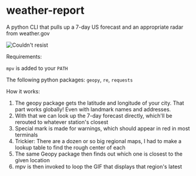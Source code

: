# weather-report
A python CLI that pulls up a 7-day US forecast and an appropriate radar from weather.gov

![Couldn't resist](https://static.wikia.nocookie.net/jjba/images/3/38/Weather_Report.png/revision/latest/scale-to-width-down/522?cb=20191202033913)

Requirements:

`mpv` is added to your `PATH`

The following python packages: `geopy`, `re`, `requests`

How it works: 
 1. The geopy package gets the latitude and longitude of your city. That part works globally! Even with landmark names and addresses.
 2. With that we can look up the 7-day forecast directly, which'll be rerouted to whatever station's closest
 3. Special mark is made for warnings, which should appear in red in most terminals
 4. Trickier: There are a dozen or so big regional maps, I had to make a lookup table to find the rough center of each
 5. The same Geopy package then finds out which one is closest to the given location
 6. mpv is then invoked to loop the GIF that displays that region's latest 
